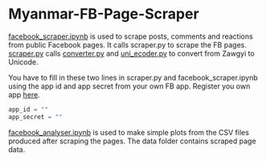 # Myanmar-FB-Page-Scraper

[facebook_scraper.ipynb](facebook_scraper.ipynb) is used to scrape posts, comments and reactions from public Facebook pages. It calls scraper.py to scrape the FB pages. [scraper.py](scraper.py) calls [converter.py](converter.py) and [uni_ecoder.py](uni_ecoder.py) to convert from Zawgyi to Unicode.

You have to fill in these two lines in scraper.py and facebook_scraper.ipynb using the app id and app secret from your own FB app. Register you own app [here](https://developers.facebook.com/docs/apps/#register). 

```python
app_id = ""
app_secret = ""
```

[facebook_analyser.ipynb](facebook_analyser.ipynb) is used to make simple plots from the CSV files produced after scraping the pages. The data folder contains scraped page data.
